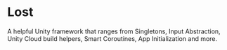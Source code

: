 # Lost
A helpful Unity framework that ranges from Singletons, Input Abstraction, Unity Cloud build helpers, Smart Coroutines, App Initialization and more.
